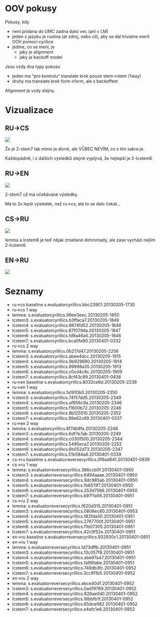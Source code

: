 OOV pokusy
========
Pokusy, kdy
- neni pridana do UMC zadna dalsi vec (ani v LM)
- jeden z jazyku je rustina (at zdroj, nebo cil), aby se dal trivialne merit OOV pomoci cyrilice
- jedine, co se meni, je
    - jaky je alignment
    - jaky je backoff model

Jsou vzdy dva typy pokusu
 - jeden ma "pro kontrolu" translate krok pouze stem->stem (1way)
 - druhy ma translate krok form->form, ale s backoffem

Alignment je vzdy stejny.

Vizualizace
==========
RU->CS
---
![](../results_visualisation/rucs.png?raw=true)

Že je 2-stem7 tak mimo je divné, ale VŮBEC NEVÍM, co s tím sakra je.

Každopádně, i z dalších výsledků stejně vyplývá, že nejlepší je 2-lcstem6.

RU->EN
---
![](../results_visualisation/ruen.png?raw=true)

2-stem7 už má očekávané výsledky.

Má to 2x lepší výsledek, než ru->cs, ale to se dalo čekat...

CS->RU
---
![](../results_visualisation/csru.png?raw=true)

lemma a lcstem6 je teď nějak zmatlané dohromady, ale zase vychází nejlím 2-lcstem6.

EN->RU
---
![](../results_visualisation/enru.png?raw=true)

Seznamy
=========
- ru->cs baseline s.evaluatorcyrillics.bbc23901.20130205-1730
- ru->cs 1 way
- lemma: s.evaluatorcyrillics.99ee3eec.20130205-1850
- lcstem3: s.evaluatorcyrillics.b3ffaca7.20130205-1849
- lcstem4: s.evaluatorcyrillics.8674fd52.20130205-1848
- lcstem5: s.evaluatorcyrillics.87f079da.20130205-1847
- lcstem6: s.evaluatorcyrillics.fd9a46a5.20130205-1846
- lcstem7: s.evaluatorcyrillics.bca0fa90.20130401-0332 
- ru->cs 2 way
- lemma: s.evaluatorcyrillics.0b217d47.20130205-2256
- lcstem3: s.evaluatorcyrillics.abee4dcc.20130205-1915
- lcstem4: s.evaluatorcyrillics.9b929690.20130205-1914
- lcstem5: s.evaluatorcyrillics.99998a35.20130205-1913
- lcstem6: s.evaluatorcyrillics.c0cd4c8c.20130205-1909
- lcstem7: s.evaluatorcyrillics.8cf43c99.20130401-0438 
- ru->en baseline s.evaluatorcyrillics.8032ce6d.20130205-2236
- ru->en 1 way
- lemma: s.evaluatorcyrillics.fa1910b0.20130205-2350
- lcstem3: s.evaluatorcyrillics.74f57dd5.20130205-2349
- lcstem4: s.evaluatorcyrillics.af956c9a.20130205-2346
- lcstem5: s.evaluatorcyrillics.f1600b72.20130205-2246
- lcstem6: s.evaluatorcyrillics.8b125510.20130205-2352
- lcstem7: s.evaluatorcyrillics.99e62c69.20130401-0337 
- ru->en 2 way
- lemma: s.evaluatorcyrillics.8f7db9fa.20130205-2248
- lcstem3: s.evaluatorcyrillics.6df7e7ab.20130205-2249
- lcstem4: s.evaluatorcyrillics.c030f500.20130205-2344
- lcstem5: s.evaluatorcyrillics.5495eca7.20130205-2252
- lcstem6: s.evaluatorcyrillics.6b052d73.20130205-2347
- lcstem7: s.evaluatorcyrillics.51b584a6.20130401-0339  
- cs->ru baseline s.evaluatorreversecyrillics.0f9ad641.20130401-0939
- cs->ru 1 way
- lemma:   s.evaluatorreversecyrillics.386ccb0f.20130401-0950
- lcstem3: s.evaluatorreversecyrillics.6494aaae.20130401-0950
- lcstem4: s.evaluatorreversecyrillics.9dc985ab.20130401-0950
- lcstem5: s.evaluatorreversecyrillics.fb6511f7.20130401-0950
- lcstem6: s.evaluatorreversecyrillics.253d7586.20130401-0950
- lcstem7: s.evaluatorreversecyrillics.b97f1a56.20130401-0951
- cs->ru 2 way
- lemma: s.evaluatorreversecyrillics.f620d315.20130401-0951
- lcstem3: s.evaluatorreversecyrillics.0808ec80.20130401-0953
- lcstem4: s.evaluatorreversecyrillics.f82fda30.20130401-0951
- lcstem5: s.evaluatorreversecyrillics.2767700f.20130401-0951
- lcstem6: s.evaluatorreversecyrillics.f1b07305.20130401-0951
- lcstem7: s.evaluatorreversecyrillics.42c9f52e.20130401-0951
- en->ru baseline  s.evaluatorreversecyrillics.932930c1.20130401-0951
- en->ru 1 way
- lemma: s.evaluatorreversecyrillics.1d73dffb.20130401-0951
- lcstem3: s.evaluatorreversecyrillics.13c057f8.20130401-0951
- lcstem4: s.evaluatorreversecyrillics.abe97a47.20130401-0951
- lcstem5: s.evaluatorreversecyrillics.fa99fabe.20130401-0951
- lcstem6: s.evaluatorreversecyrillics.749db3fc.20130401-0952
- lcstem7: s.evaluatorreversecyrillics.3cc911b5.20130401-0952
- en->ru 2 way
- lemma: s.evaluatorreversecyrillics.ebce40d1.20130401-0952
- lcstem3: s.evaluatorreversecyrillics.0ad19769.20130401-0952
- lcstem4: s.evaluatorreversecyrillics.826ae0d0.20130401-0952
- lcstem5: s.evaluatorreversecyrillics.18bbfb1f.20130401-0952
- lcstem6: s.evaluatorreversecyrillics.65dce982.20130401-0952
- lcstem7: s.evaluatorreversecyrillics.e4efc1e6.20130401-0952

